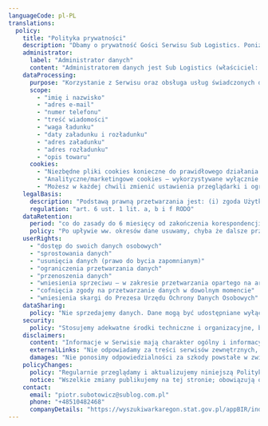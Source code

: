 ```yaml
---
languageCode: pl-PL
translations:
  policy:
    title: "Polityka prywatności"
    description: "Dbamy o prywatność Gości Serwisu Sub Logistics. Poniżej znajdziesz zasady przetwarzania danych osobowych w ramach korzystania z naszej strony (w tym formularzy: kontaktu i wyceny) oraz podstawowe informacje o plikach cookies. Nie sprzedajemy danych, a przechowujemy je wyłącznie tak długo, jak jest to konieczne albo wymagane przepisami."
    administrator:
      label: "Administrator danych"
      content: "Administratorem danych jest Sub Logistics (właściciel: Piotr Subotowicz), ul. Marynarki Polskiej 136A/47, 80‑865 Gdańsk. Kontakt: piotr.subotowicz@sublog.com.pl, tel. +48 510 482 468."
    dataProcessing:
      purpose: "Korzystanie z Serwisu oraz obsługa usług świadczonych drogą elektroniczną (w tym formularz kontaktowy i formularz wyceny)"
      scope:
        - "imię i nazwisko"
        - "adres e-mail"
        - "numer telefonu"
        - "treść wiadomości"
        - "waga ładunku"
        - "daty załadunku i rozładunku"
        - "adres załadunku"
        - "adres rozładunku"
        - "opis towaru"
      cookies:
        - "Niezbędne pliki cookies konieczne do prawidłowego działania Serwisu (nie wymagają zgody)"
        - "Analityczne/marketingowe cookies – wykorzystywane wyłącznie po wyrażeniu zgody; służą statystyce, poprawie jakości usług i dopasowaniu treści"
        - "Możesz w każdej chwili zmienić ustawienia przeglądarki i ograniczyć obsługę cookies; część funkcji Serwisu może wtedy nie działać prawidłowo"
    legalBasis:
      description: "Podstawą prawną przetwarzania jest: (i) zgoda Użytkownika – m.in. dla formularza kontaktowego i cookies niewymaganych; (ii) niezbędność do podjęcia działań przed zawarciem umowy – m.in. przygotowanie wyceny; (iii) prawnie uzasadniony interes Administratora – w szczególności ustalenie, dochodzenie lub obrona roszczeń oraz zapewnienie bezpieczeństwa Serwisu."
      regulation: "art. 6 ust. 1 lit. a, b i f RODO"
    dataRetention:
      period: "co do zasady do 6 miesięcy od zakończenia korespondencji lub udzielenia odpowiedzi; w przypadku danych przetwarzanych na podstawie przepisów – przez okres z nich wynikający"
      policy: "Po upływie ww. okresów dane usuwamy, chyba że dalsze przechowywanie jest niezbędne do ustalenia, dochodzenia lub obrony roszczeń – wówczas do czasu upływu odpowiednich terminów przedawnienia. Cofnięcie zgody skutkuje niezwłocznym usunięciem danych, o ile brak jest innej podstawy prawnej. W braku szczególnych wymogów prawnych lub umownych, dane usuwamy najpóźniej po 10 latach od ostatniego kontaktu."
    userRights:
      - "dostęp do swoich danych osobowych"
      - "sprostowania danych"
      - "usunięcia danych (prawo do bycia zapomnianym)"
      - "ograniczenia przetwarzania danych"
      - "przenoszenia danych"
      - "wniesienia sprzeciwu – w zakresie przetwarzania opartego na art. 6 ust. 1 lit. f RODO"
      - "cofnięcia zgody na przetwarzanie danych w dowolnym momencie"
      - "wniesienia skargi do Prezesa Urzędu Ochrony Danych Osobowych"
    dataSharing:
      policy: "Nie sprzedajemy danych. Dane mogą być udostępniane wyłącznie podmiotom niezbędnym do realizacji usług (np. dostawcy IT/hostingu/poczty e‑mail, ubezpieczyciele, przewoźnicy, operatorzy kurierscy/pocztowi, doradcy prawni/księgowi/IT) na podstawie umów powierzenia i tylko w niezbędnym zakresie. Co do zasady nie przekazujemy danych poza EOG; wyjątki mogą wynikać z realizacji zleceń (np. odprawy celne poza UE). Na podstawie prawa dane mogą zostać udostępnione uprawnionym organom publicznym."
    security:
      policy: "Stosujemy adekwatne środki techniczne i organizacyjne, by chronić dane i Serwis przed nieuprawnionym dostępem oraz nadużyciami; mimo to nie możemy zagwarantować pełnego bezpieczeństwa ani nieprzerwanego dostępu."
    disclaimers:
      content: "Informacje w Serwisie mają charakter ogólny i informacyjny. Nie gwarantujemy ich pełnej aktualności, dokładności ani kompletności."
      externalLinks: "Nie odpowiadamy za treści serwisów zewnętrznych, do których prowadzą linki."
      damages: "Nie ponosimy odpowiedzialności za szkody powstałe w związku z korzystaniem z Serwisu."
    policyChanges:
      policy: "Regularnie przeglądamy i aktualizujemy niniejszą Politykę prywatności w razie zmian przepisów, wytycznych organów, stosowanych technologii lub sposobów/celów przetwarzania danych."
      notice: "Wszelkie zmiany publikujemy na tej stronie; obowiązują od dnia zamieszczenia."
    contact:
      email: "piotr.subotowicz@sublog.com.pl"
      phone: "+48510482468"
      companyDetails: "https://wyszukiwarkaregon.stat.gov.pl/appBIR/index.aspx"
---
```

